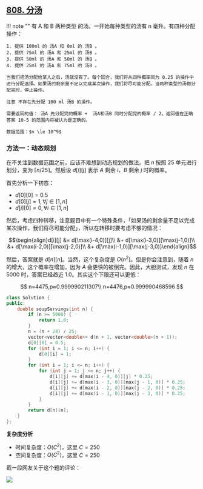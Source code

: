 ## [808. 分汤](https://leetcode.cn/problems/soup-servings/)

!!! note ""
    有 A 和 B 两种类型 的汤。一开始每种类型的汤有 n 毫升。有四种分配操作：

    1. 提供 100ml 的 汤A 和 0ml 的 汤B 。
    2. 提供 75ml 的 汤A 和 25ml 的 汤B 。
    3. 提供 50ml 的 汤A 和 50ml 的 汤B 。
    4. 提供 25ml 的 汤A 和 75ml 的 汤B 。

    当我们把汤分配给某人之后，汤就没有了。每个回合，我们将从四种概率同为 0.25 的操作中进行分配选择。如果汤的剩余量不足以完成某次操作，我们将尽可能分配。当两种类型的汤都分配完时，停止操作。

    注意 不存在先分配 100 ml 汤B 的操作。

    需要返回的值： 汤A 先分配完的概率 +  汤A和汤B 同时分配完的概率 / 2。返回值在正确答案 10-5 的范围内将被认为是正确的。

    数据范围：$n \le 10^9$

### 方法一：动态规划

在不关注到数据范围之前，应该不难想到动态规划的做法。把 $n$ 按照 $25$ 单元进行划分，变为 $\lceil n/25 \rceil$。然后设 $d[i][j]$ 表示 $A$ 剩余 $i$，$B$ 剩余 $j$ 时的概率。

首先分析一下初态：

- $d[0][0] = 0.5$
- $d[0][j] = 1, \forall j \in [1, n]$ 
- $d[i][0] = 0, \forall i \in [1, n]$

然后，考虑四种转移，注意题目中有一个特殊条件，「如果汤的剩余量不足以完成某次操作，我们将尽可能分配」，所以在转移时要考虑不够的情况：

$$\begin{align}d[i][j] &= d[\max(i-4,0)][j]\\ 
&+ d[\max(i-3,0)][\max(j-1,0)]\\ 
&+ d[\max(i-2,0)][\max(j-2,0)]\\
&+ d[\max(i-1,0)][\max(j-3,0)]\end{align}$$

然后，答案就是 $d[n][n]$。当然，这个复杂度是 $O(n^2)$。但是你会注意到，随着 $n$ 的增大，这个概率在增加，因为 $A$ 会更快的被倒完。因此，大胆测试，发现 $n$ 在 $5000$ 时，答案已经趋近 1.0。其实这个下限还可以更低：

$$
n=4475,p≈0.999990211307\\
n=4476,p≈0.999990468596
$$

```cpp linenums="1"
class Solution {
public:
    double soupServings(int n) {
        if (n >= 5000) {
            return 1.0;
        }
        n = (n + 24) / 25;
        vector<vector<double>> d(n + 1, vector<double>(n + 1));
        d[0][0] = 0.5;
        for (int i = 1; i <= n; i++) {
            d[0][i] = 1;
        }
        for (int i = 1; i <= n; i++) {
            for (int j = 1; j <= n; j++) {
                d[i][j] += d[max(i - 4, 0)][j] * 0.25;
                d[i][j] += d[max(i - 3, 0)][max(j - 1, 0)] * 0.25;
                d[i][j] += d[max(i - 2, 0)][max(j - 2, 0)] * 0.25;
                d[i][j] += d[max(i - 1, 0)][max(j - 3, 0)] * 0.25;
            }
        }
        return d[n][n];
    }
};
```
**复杂度分析**

- 时间复杂度：$O(C^2)$，这里 $C = 250$
- 空间复杂度：$O(C^2)$，这里 $C = 250$

截一段网友关于这个题的评论：

![](https://charmy-1256878123.cos.ap-nanjing.myqcloud.com/imgs/20221121131456.png)